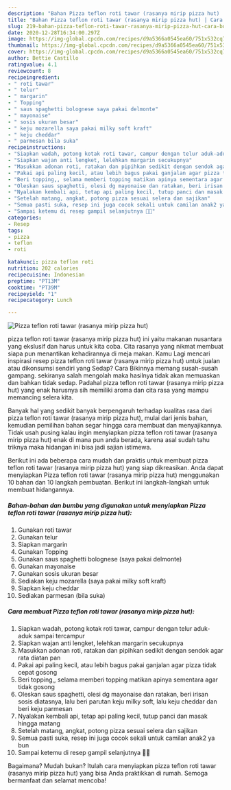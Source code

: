 ```yaml
---
description: "Bahan Pizza teflon roti tawar (rasanya mirip pizza hut) | Cara Buat Pizza teflon roti tawar (rasanya mirip pizza hut) Yang Enak dan Simpel"
title: "Bahan Pizza teflon roti tawar (rasanya mirip pizza hut) | Cara Buat Pizza teflon roti tawar (rasanya mirip pizza hut) Yang Enak dan Simpel"
slug: 219-bahan-pizza-teflon-roti-tawar-rasanya-mirip-pizza-hut-cara-buat-pizza-teflon-roti-tawar-rasanya-mirip-pizza-hut-yang-enak-dan-simpel
date: 2020-12-28T16:34:00.297Z
image: https://img-global.cpcdn.com/recipes/d9a5366a0545ea60/751x532cq70/pizza-teflon-roti-tawar-rasanya-mirip-pizza-hut-foto-resep-utama.jpg
thumbnail: https://img-global.cpcdn.com/recipes/d9a5366a0545ea60/751x532cq70/pizza-teflon-roti-tawar-rasanya-mirip-pizza-hut-foto-resep-utama.jpg
cover: https://img-global.cpcdn.com/recipes/d9a5366a0545ea60/751x532cq70/pizza-teflon-roti-tawar-rasanya-mirip-pizza-hut-foto-resep-utama.jpg
author: Bettie Castillo
ratingvalue: 4.1
reviewcount: 8
recipeingredient:
- " roti tawar"
- " telur"
- " margarin"
- " Topping"
- " saus spaghetti bolognese saya pakai delmonte"
- " mayonaise"
- " sosis ukuran besar"
- " keju mozarella saya pakai milky soft kraft"
- " keju cheddar"
- " parmesan bila suka"
recipeinstructions:
- "Siapkan wadah, potong kotak roti tawar, campur dengan telur aduk-aduk sampai tercampur"
- "Siapkan wajan anti lengket, lelehkan margarin secukupnya"
- "Masukkan adonan roti, ratakan dan pipihkan sedikit dengan sendok agar rata diatan pan"
- "Pakai api paling kecil, atau lebih bagus pakai ganjalan agar pizza tidak cepat gosong"
- "Beri topping,, selama memberi topping matikan apinya sementara agar tidak gosong"
- "Oleskan saus spaghetti, olesi dg mayonaise dan ratakan, beri irisan sosis diatasnya, lalu beri parutan keju milky soft, lalu keju cheddar dan beri keju parmesan"
- "Nyalakan kembali api, tetap api paling kecil, tutup panci dan masak hingga matang"
- "Setelah matang, angkat, potong pizza sesuai selera dan sajikan"
- "Semua pasti suka, resep ini juga cocok sekali untuk camilan anak2 ya bun"
- "Sampai ketemu di resep gampil selanjutnya 🤩🤩"
categories:
- Resep
tags:
- pizza
- teflon
- roti

katakunci: pizza teflon roti 
nutrition: 202 calories
recipecuisine: Indonesian
preptime: "PT13M"
cooktime: "PT39M"
recipeyield: "1"
recipecategory: Lunch

---
```



![Pizza teflon roti tawar (rasanya mirip pizza hut)](https://img-global.cpcdn.com/recipes/d9a5366a0545ea60/751x532cq70/pizza-teflon-roti-tawar-rasanya-mirip-pizza-hut-foto-resep-utama.jpg)


pizza teflon roti tawar (rasanya mirip pizza hut) ini yaitu makanan nusantara yang ekslusif dan harus untuk kita coba. Cita rasanya yang nikmat membuat siapa pun menantikan kehadirannya di meja makan.
Kamu Lagi mencari inspirasi resep pizza teflon roti tawar (rasanya mirip pizza hut) untuk jualan atau dikonsumsi sendiri yang Sedap? Cara Bikinnya memang susah-susah gampang. sekiranya salah mengolah maka hasilnya tidak akan memuaskan dan bahkan tidak sedap. Padahal pizza teflon roti tawar (rasanya mirip pizza hut) yang enak harusnya sih memiliki aroma dan cita rasa yang mampu memancing selera kita.



Banyak hal yang sedikit banyak berpengaruh terhadap kualitas rasa dari pizza teflon roti tawar (rasanya mirip pizza hut), mulai dari jenis bahan, kemudian pemilihan bahan segar hingga cara membuat dan menyajikannya. Tidak usah pusing kalau ingin menyiapkan pizza teflon roti tawar (rasanya mirip pizza hut) enak di mana pun anda berada, karena asal sudah tahu triknya maka hidangan ini bisa jadi sajian istimewa.


Berikut ini ada beberapa cara mudah dan praktis untuk membuat pizza teflon roti tawar (rasanya mirip pizza hut) yang siap dikreasikan. Anda dapat menyiapkan Pizza teflon roti tawar (rasanya mirip pizza hut) menggunakan 10 bahan dan 10 langkah pembuatan. Berikut ini langkah-langkah untuk membuat hidangannya.

<!--inarticleads1-->

##### Bahan-bahan dan bumbu yang digunakan untuk menyiapkan Pizza teflon roti tawar (rasanya mirip pizza hut):

1. Gunakan  roti tawar
1. Gunakan  telur
1. Siapkan  margarin
1. Gunakan  Topping
1. Gunakan  saus spaghetti bolognese (saya pakai delmonte)
1. Gunakan  mayonaise
1. Gunakan  sosis ukuran besar
1. Sediakan  keju mozarella (saya pakai milky soft kraft)
1. Siapkan  keju cheddar
1. Sediakan  parmesan (bila suka)




<!--inarticleads2-->

##### Cara membuat Pizza teflon roti tawar (rasanya mirip pizza hut):

1. Siapkan wadah, potong kotak roti tawar, campur dengan telur aduk-aduk sampai tercampur
1. Siapkan wajan anti lengket, lelehkan margarin secukupnya
1. Masukkan adonan roti, ratakan dan pipihkan sedikit dengan sendok agar rata diatan pan
1. Pakai api paling kecil, atau lebih bagus pakai ganjalan agar pizza tidak cepat gosong
1. Beri topping,, selama memberi topping matikan apinya sementara agar tidak gosong
1. Oleskan saus spaghetti, olesi dg mayonaise dan ratakan, beri irisan sosis diatasnya, lalu beri parutan keju milky soft, lalu keju cheddar dan beri keju parmesan
1. Nyalakan kembali api, tetap api paling kecil, tutup panci dan masak hingga matang
1. Setelah matang, angkat, potong pizza sesuai selera dan sajikan
1. Semua pasti suka, resep ini juga cocok sekali untuk camilan anak2 ya bun
1. Sampai ketemu di resep gampil selanjutnya 🤩🤩




Bagaimana? Mudah bukan? Itulah cara menyiapkan pizza teflon roti tawar (rasanya mirip pizza hut) yang bisa Anda praktikkan di rumah. Semoga bermanfaat dan selamat mencoba!
